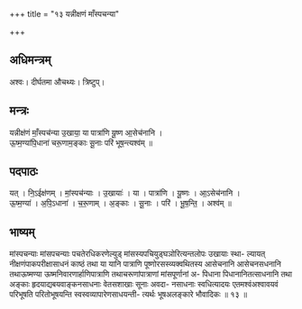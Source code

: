 +++
title = "१३ यन्नीक्षणं माँस्पचन्या"

+++
## अधिमन्त्रम्
अश्वः। दीर्घतमा औचथ्यः। त्रिष्टुप्।

## मन्त्रः
यन्नीक्ष॑णं माँ॒स्पच॑न्या उ॒खाया॒ या पात्रा॑णि यू॒ष्ण आ॒सेच॑नानि ।  
ऊ॒ष्म॒ण्या॑पि॒धाना॑ चरू॒णाम॒ङ्काः सू॒नाः परि॑ भूष॒न्त्यश्व॑म् ॥

## पदपाठः
यत् । नि॒ऽईक्ष॑णम् । मां॒स्पच॑न्याः । उ॒खायाः॑ । या । पात्रा॑णि । यू॒ष्णः । आ॒ऽसेच॑नानि ।  
ऊ॒ष्म॒ण्या॑ । अ॒पि॒ऽधाना॑ । च॒रू॒णाम् । अ॒ङ्काः । सू॒नाः । परि॑ । भू॒ष॒न्ति॒ । अश्व॑म् ॥

## भाष्यम्
मांस्पचन्याः मांसपचन्याः पचतेरधिकरणेल्युड् मांसस्यपचियुड्घञोरित्यन्तलोपः उखायाः स्था- ल्यायत् नीक्षणंपाकपरीक्षासाधनं काष्ठं तथा या यानि पात्राणि पूष्णोरसस्व्यक्वथितस्य आसेचनानि आसेचनसधनानि तथाऊष्मण्या ऊष्मनिवारणार्हाणिपात्राणि तथाचरूणांपात्राणां मांसपूर्णानां अ- पिधाना पिधानानितत्साधनानि तथा अङ्काः हृदयाद्यबयवाङ्कनसाधनाः वेतसशाखाः सूनाः अवदा- नसाधनाः स्वधित्यादयः एतमश्वंअश्वावयवं परिभूषति परितोभूषयन्ति स्वस्वव्यापारेणसाधयन्ती- त्यर्थः भूषअलङ्कारे भौवादिकः ॥ १३ ॥
